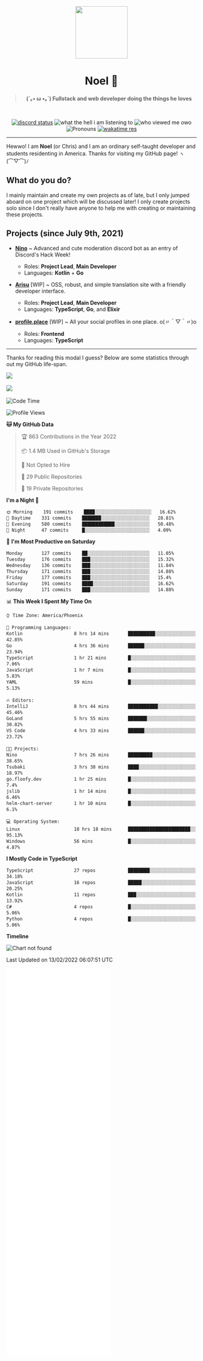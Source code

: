 <div align='center'>
  <div align='center'>
    <img
      src='https://cdn.floofy.dev/art/icons/icon_cinnamonserval.png'
      width='138'
      height='138'
    />
  </div>
  <h1>Noel 🐾</h1>
  <blockquote><strong>(´｡• ω •｡`) Fullstack and web developer doing the things he loves</strong></blockquote>

  <br />

  <a href='https://discord.com/users/280158289667555328' target='_blank'><img alt="discord status" src="https://dev.discordprofiles.me/badge/status/280158289667555328" /></a>
  <img alt="what the hell i am listening to" src="https://dev.discordprofiles.me/badge/spotify/280158289667555328" />
  <img alt="who viewed me owo" src="https://komarev.com/ghpvc/?username=auguwu" />
  <img alt='Pronouns' src='https://img.shields.io/endpoint?url=https://pronoundb.org/shields/6004d014406af11e4593a013' />
  <a href="https://wakatime.com/@auguwu" target='_blank'>
    <img alt='wakatime res' src='https://wakatime.com/badge/user/89736485-42ec-4c0f-a2f3-481db74514dc.svg' />
  </a>
</div>

<hr />

Hewwo! I am **Noel** (or Chris) and I am an ordinary self-taught developer and students residenting in America. Thanks for visiting my GitHub page! ヽ(⌒▽⌒)ﾉ

## What do you do?
I mainly maintain and create my own projects as of late, but I only jumped aboard on one project which will be discussed later! I only create projects
solo since I don't really have anyone to help me with creating or maintaining these projects.

## Projects (since July 9th, 2021)
- [**Nino**](https://nino.sh) ~ Advanced and cute moderation discord bot as an entry of Discord's Hack Week!
  - Roles: **Project Lead**, **Main Developer**
  - Languages: **Kotlin** + **Go**

- [**Arisu**](https://arisu.land) [WIP] ~ OSS, robust, and simple translation site with a friendly developer interface.
  - Roles: **Project Lead**, **Main Developer**
  - Languages: **TypeScript**, **Go**, and **Elixir**

- [**profile.place**](https://profile.place) [WIP] ~ All your social profiles in one place. o(〃＾▽＾〃)o
  - Roles: **Frontend**
  - Languages: **TypeScript**

---

Thanks for reading this modal I guess? Below are some statistics through out my GitHub life-span.

![](https://github-readme-stats.vercel.app/api?username=auguwu&count_private=true&show_icons=true&theme=gruvbox)

![](https://github-readme-stats.vercel.app/api/top-langs/?username=auguwu&layout=compact&theme=gruvbox)

<!--START_SECTION:waka-->
![Code Time](http://img.shields.io/badge/Code%20Time-2%2C727%20hrs%2011%20mins-blue)

![Profile Views](http://img.shields.io/badge/Profile%20Views-63-blue)

**🐱 My GitHub Data** 

> 🏆 863 Contributions in the Year 2022
 > 
> 📦 1.4 MB Used in GitHub's Storage 
 > 
> 🚫 Not Opted to Hire
 > 
> 📜 29 Public Repositories 
 > 
> 🔑 19 Private Repositories  
 > 
**I'm a Night 🦉** 

```text
🌞 Morning    191 commits    ████░░░░░░░░░░░░░░░░░░░░░   16.62% 
🌆 Daytime    331 commits    ███████░░░░░░░░░░░░░░░░░░   28.81% 
🌃 Evening    580 commits    ████████████░░░░░░░░░░░░░   50.48% 
🌙 Night      47 commits     █░░░░░░░░░░░░░░░░░░░░░░░░   4.09%

```
📅 **I'm Most Productive on Saturday** 

```text
Monday       127 commits    ██░░░░░░░░░░░░░░░░░░░░░░░   11.05% 
Tuesday      176 commits    ███░░░░░░░░░░░░░░░░░░░░░░   15.32% 
Wednesday    136 commits    ███░░░░░░░░░░░░░░░░░░░░░░   11.84% 
Thursday     171 commits    ███░░░░░░░░░░░░░░░░░░░░░░   14.88% 
Friday       177 commits    ███░░░░░░░░░░░░░░░░░░░░░░   15.4% 
Saturday     191 commits    ████░░░░░░░░░░░░░░░░░░░░░   16.62% 
Sunday       171 commits    ███░░░░░░░░░░░░░░░░░░░░░░   14.88%

```


📊 **This Week I Spent My Time On** 

```text
⌚︎ Time Zone: America/Phoenix

💬 Programming Languages: 
Kotlin                   8 hrs 14 mins       ██████████░░░░░░░░░░░░░░░   42.85% 
Go                       4 hrs 36 mins       ██████░░░░░░░░░░░░░░░░░░░   23.94% 
TypeScript               1 hr 21 mins        █░░░░░░░░░░░░░░░░░░░░░░░░   7.06% 
JavaScript               1 hr 7 mins         █░░░░░░░░░░░░░░░░░░░░░░░░   5.83% 
YAML                     59 mins             █░░░░░░░░░░░░░░░░░░░░░░░░   5.13%

🔥 Editors: 
IntelliJ                 8 hrs 44 mins       ███████████░░░░░░░░░░░░░░   45.46% 
GoLand                   5 hrs 55 mins       ███████░░░░░░░░░░░░░░░░░░   30.82% 
VS Code                  4 hrs 33 mins       ██████░░░░░░░░░░░░░░░░░░░   23.72%

🐱‍💻 Projects: 
Nino                     7 hrs 26 mins       █████████░░░░░░░░░░░░░░░░   38.65% 
Tsubaki                  3 hrs 38 mins       ████░░░░░░░░░░░░░░░░░░░░░   18.97% 
go.floofy.dev            1 hr 25 mins        █░░░░░░░░░░░░░░░░░░░░░░░░   7.4% 
jslib                    1 hr 14 mins        █░░░░░░░░░░░░░░░░░░░░░░░░   6.46% 
helm-chart-server        1 hr 10 mins        █░░░░░░░░░░░░░░░░░░░░░░░░   6.1%

💻 Operating System: 
Linux                    18 hrs 18 mins      ███████████████████████░░   95.13% 
Windows                  56 mins             █░░░░░░░░░░░░░░░░░░░░░░░░   4.87%

```

**I Mostly Code in TypeScript** 

```text
TypeScript               27 repos            ████████░░░░░░░░░░░░░░░░░   34.18% 
JavaScript               16 repos            █████░░░░░░░░░░░░░░░░░░░░   20.25% 
Kotlin                   11 repos            ███░░░░░░░░░░░░░░░░░░░░░░   13.92% 
C#                       4 repos             █░░░░░░░░░░░░░░░░░░░░░░░░   5.06% 
Python                   4 repos             █░░░░░░░░░░░░░░░░░░░░░░░░   5.06%

```


**Timeline**

![Chart not found](https://raw.githubusercontent.com/auguwu/auguwu/master/charts/bar_graph.png) 


 Last Updated on 13/02/2022 06:07:51 UTC
<!--END_SECTION:waka-->

![](./github-metrics.svg)

